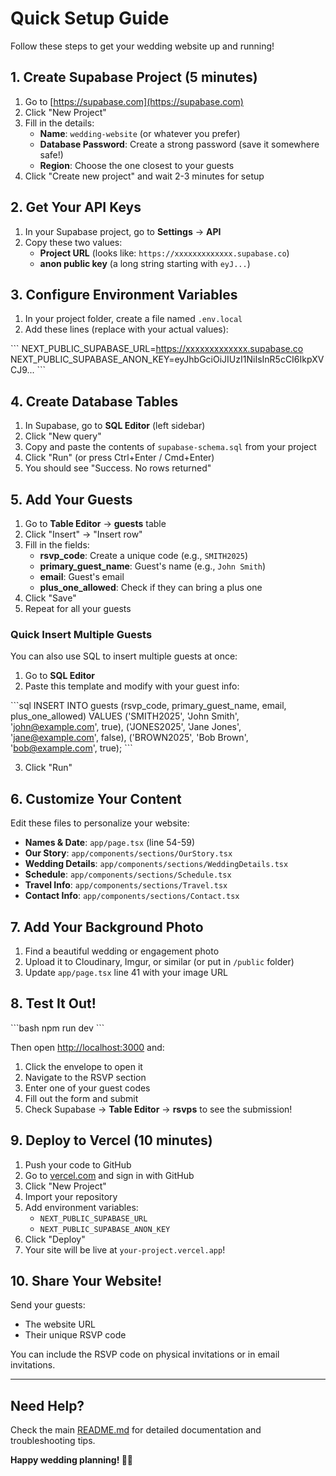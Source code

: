 # Quick Setup Guide

Follow these steps to get your wedding website up and running!

## 1. Create Supabase Project (5 minutes)

1. Go to [https://supabase.com](https://supabase.com)
2. Click "New Project"
3. Fill in the details:
   - **Name**: `wedding-website` (or whatever you prefer)
   - **Database Password**: Create a strong password (save it somewhere safe!)
   - **Region**: Choose the one closest to your guests
4. Click "Create new project" and wait 2-3 minutes for setup

## 2. Get Your API Keys

1. In your Supabase project, go to **Settings** → **API**
2. Copy these two values:
   - **Project URL** (looks like: `https://xxxxxxxxxxxxx.supabase.co`)
   - **anon public key** (a long string starting with `eyJ...`)

## 3. Configure Environment Variables

1. In your project folder, create a file named `.env.local`
2. Add these lines (replace with your actual values):

\`\`\`
NEXT_PUBLIC_SUPABASE_URL=https://xxxxxxxxxxxxx.supabase.co
NEXT_PUBLIC_SUPABASE_ANON_KEY=eyJhbGciOiJIUzI1NiIsInR5cCI6IkpXVCJ9...
\`\`\`

## 4. Create Database Tables

1. In Supabase, go to **SQL Editor** (left sidebar)
2. Click "New query"
3. Copy and paste the contents of `supabase-schema.sql` from your project
4. Click "Run" (or press Ctrl+Enter / Cmd+Enter)
5. You should see "Success. No rows returned"

## 5. Add Your Guests

1. Go to **Table Editor** → **guests** table
2. Click "Insert" → "Insert row"
3. Fill in the fields:
   - **rsvp_code**: Create a unique code (e.g., `SMITH2025`)
   - **primary_guest_name**: Guest's name (e.g., `John Smith`)
   - **email**: Guest's email
   - **plus_one_allowed**: Check if they can bring a plus one
4. Click "Save"
5. Repeat for all your guests

### Quick Insert Multiple Guests

You can also use SQL to insert multiple guests at once:

1. Go to **SQL Editor**
2. Paste this template and modify with your guest info:

\`\`\`sql
INSERT INTO guests (rsvp_code, primary_guest_name, email, plus_one_allowed) 
VALUES 
  ('SMITH2025', 'John Smith', 'john@example.com', true),
  ('JONES2025', 'Jane Jones', 'jane@example.com', false),
  ('BROWN2025', 'Bob Brown', 'bob@example.com', true);
\`\`\`

3. Click "Run"

## 6. Customize Your Content

Edit these files to personalize your website:

- **Names & Date**: `app/page.tsx` (line 54-59)
- **Our Story**: `app/components/sections/OurStory.tsx`
- **Wedding Details**: `app/components/sections/WeddingDetails.tsx`
- **Schedule**: `app/components/sections/Schedule.tsx`
- **Travel Info**: `app/components/sections/Travel.tsx`
- **Contact Info**: `app/components/sections/Contact.tsx`

## 7. Add Your Background Photo

1. Find a beautiful wedding or engagement photo
2. Upload it to Cloudinary, Imgur, or similar (or put in `/public` folder)
3. Update `app/page.tsx` line 41 with your image URL

## 8. Test It Out!

\`\`\`bash
npm run dev
\`\`\`

Then open [http://localhost:3000](http://localhost:3000) and:

1. Click the envelope to open it
2. Navigate to the RSVP section
3. Enter one of your guest codes
4. Fill out the form and submit
5. Check Supabase → **Table Editor** → **rsvps** to see the submission!

## 9. Deploy to Vercel (10 minutes)

1. Push your code to GitHub
2. Go to [vercel.com](https://vercel.com) and sign in with GitHub
3. Click "New Project"
4. Import your repository
5. Add environment variables:
   - `NEXT_PUBLIC_SUPABASE_URL`
   - `NEXT_PUBLIC_SUPABASE_ANON_KEY`
6. Click "Deploy"
7. Your site will be live at `your-project.vercel.app`!

## 10. Share Your Website!

Send your guests:
- The website URL
- Their unique RSVP code

You can include the RSVP code on physical invitations or in email invitations.

---

## Need Help?

Check the main [README.md](README.md) for detailed documentation and troubleshooting tips.

**Happy wedding planning! 💍✨**

